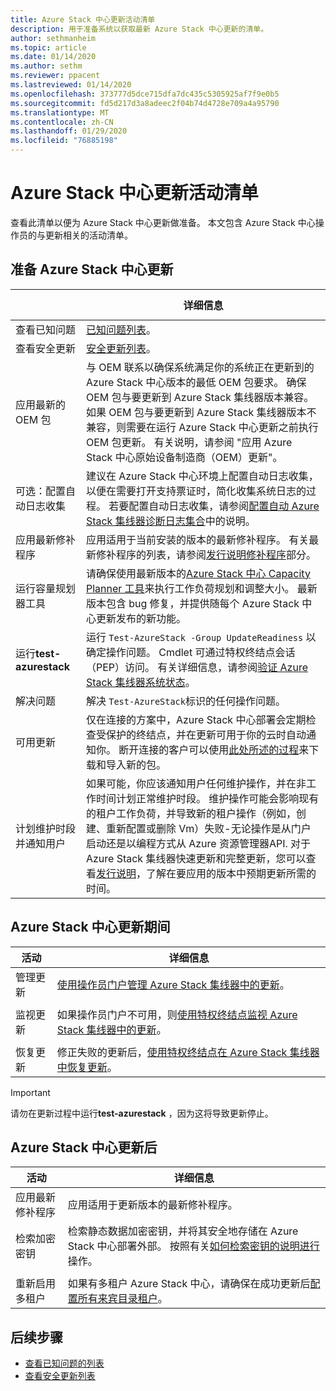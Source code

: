 ```yaml
---
title: Azure Stack 中心更新活动清单
description: 用于准备系统以获取最新 Azure Stack 中心更新的清单。
author: sethmanheim
ms.topic: article
ms.date: 01/14/2020
ms.author: sethm
ms.reviewer: ppacent
ms.lastreviewed: 01/14/2020
ms.openlocfilehash: 373777d5dce715dfa7dc435c5305925af7f9e0b5
ms.sourcegitcommit: fd5d217d3a8adeec2f04b74d4728e709a4a95790
ms.translationtype: MT
ms.contentlocale: zh-CN
ms.lasthandoff: 01/29/2020
ms.locfileid: "76885198"
---
```

# <a name="azure-stack-hub-update-activity-checklist"></a>Azure Stack 中心更新活动清单

查看此清单以便为 Azure Stack 中心更新做准备。 本文包含 Azure Stack 中心操作员的与更新相关的活动清单。

## <a name="prepare-for-azure-stack-hub-update"></a>准备 Azure Stack 中心更新

| &nbsp; &nbsp; &nbsp; &nbsp; &nbsp; &nbsp; &nbsp; &nbsp; &nbsp; &nbsp; &nbsp; &nbsp; &nbsp; &nbsp; &nbsp; &nbsp; &nbsp; &nbsp; &nbsp; &nbsp; &nbsp; &nbsp;                   | 详细信息                                                   |
|------------------------------|-----------------------------------------------------------|
| 查看已知问题     | [已知问题列表](known-issues.md)。                |
| 查看安全更新 | [安全更新列表](release-notes-security-updates.md)。      |
| 应用最新的 OEM 包 | 与 OEM 联系以确保系统满足你的系统正在更新到的 Azure Stack 中心版本的最低 OEM 包要求。 确保 OEM 包与要更新到 Azure Stack 集线器版本兼容。 如果 OEM 包与要更新到 Azure Stack 集线器版本不兼容，则需要在运行 Azure Stack 中心更新之前执行 OEM 包更新。 有关说明，请参阅 "应用 Azure Stack 中心原始设备制造商（OEM）更新"。 |
| 可选：配置自动日志收集 | 建议在 Azure Stack 中心环境上配置自动日志收集，以便在需要打开支持票证时，简化收集系统日志的过程。 若要配置自动日志收集，请参阅[配置自动 Azure Stack 集线器诊断日志集合](azure-stack-configure-automatic-diagnostic-log-collection.md)中的说明。 |
| 应用最新修补程序 | 应用适用于当前安装的版本的最新修补程序。 有关最新修补程序的列表，请参阅[发行说明修补程序](release-notes.md#hotfixes)部分。 |
| 运行容量规划器工具 | 请确保使用最新版本的[Azure Stack 中心 Capacity Planner 工具](azure-stack-capacity-planning-overview.md)来执行工作负荷规划和调整大小。 最新版本包含 bug 修复，并提供随每个 Azure Stack 中心更新发布的新功能。 |
| 运行**test-azurestack** | 运行 `Test-AzureStack -Group UpdateReadiness` 以确定操作问题。 Cmdlet 可通过特权终结点会话（PEP）访问。 有关详细信息，请参阅[验证 Azure Stack 集线器系统状态](azure-stack-diagnostic-test.md)。 |
| 解决问题 | 解决 `Test-AzureStack`标识的任何操作问题。 |
| 可用更新 | 仅在连接的方案中，Azure Stack 中心部署会定期检查受保护的终结点，并在更新可用于你的云时自动通知你。 断开连接的客户可以使用[此处所述的过程](azure-stack-apply-updates.md)来下载和导入新的包。 |
| 计划维护时段并通知用户 | 如果可能，你应该通知用户任何维护操作，并在非工作时间计划正常维护时段。 维护操作可能会影响现有的租户工作负荷，并导致新的租户操作（例如，创建、重新配置或删除 Vm）失败-无论操作是从门户启动还是以编程方式从 Azure 资源管理器API. 对于 Azure Stack 集线器快速更新和完整更新，您可以查看[发行说明](release-notes.md)，了解在要应用的版本中预期更新所需的时间。 |

## <a name="during-azure-stack-hub-update"></a>Azure Stack 中心更新期间

| 活动 | 详细信息 |
|--------------------|------------------------------------------------------------------------------------------------------|
| 管理更新 |[使用操作员门户管理 Azure Stack 集线器中的更新](azure-stack-updates.md)。 |
|  |  |
| 监视更新 | 如果操作员门户不可用，则[使用特权终结点监视 Azure Stack 集线器中的更新](azure-stack-monitor-update.md)。 |
|  |  |
| 恢复更新 | 修正失败的更新后，[使用特权终结点在 Azure Stack 集线器中恢复更新](azure-stack-monitor-update.md)。 |

> [!IMPORTANT]  
> 请勿在更新过程中运行**test-azurestack** ，因为这将导致更新停止。

## <a name="after-azure-stack-hub-update"></a>Azure Stack 中心更新后

| 活动 | 详细信息 |
|--------------------------|----------------------------------------------------------------------------------------------------------------------------------------------------------------|
| 应用最新修补程序 | 应用适用于更新版本的最新修补程序。 |
| 检索加密密钥 | 检索静态数据加密密钥，并将其安全地存储在 Azure Stack 中心部署外部。 按照有关[如何检索密钥的说明进行](azure-stack-security-bitlocker.md)操作。 |
|  |  |
| 重新启用多租户 | 如果有多租户 Azure Stack 中心，请确保在成功更新后[配置所有来宾目录租户](azure-stack-enable-multitenancy.md#configure-guest-directory)。 |

## <a name="next-steps"></a>后续步骤

- [查看已知问题的列表](known-issues.md)
- [查看安全更新列表](release-notes-security-updates.md)
